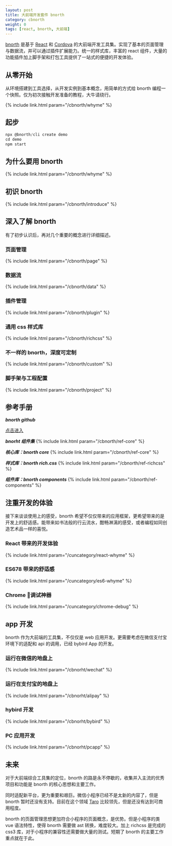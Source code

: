 ```yaml
---
layout: post
title: 大前端开发套件 bnorth
category: cbnorth
weight: 0
tags: [react, bnorth, 大前端]
---
```


[bnorth](https://github.com/able99/bnorth) 是基于 [React](https://reactjs.org/) 和 [Cordova](https://cordova.apache.org/) 的大前端开发工具集。实现了基本的页面管理与数据流，并可以通过插件扩展能力。统一的样式库，丰富的 react 组件，大量的功能插件加上脚手架和打包工具提供了一站式的便捷的开发体验。

## 从零开始 

从环境搭建到工具选择，从开发实例到基本概念，用简单的方式给 bnorth 编程一个快照。仅为初次接触开发准备的教程，大牛请绕行。

{% include link.html param="/cbnorth/whyme" %}


## 起步

```js
npx @bnorth/cli create demo
cd demo
npm start
```

## 为什么要用 bnorth

{% include link.html param="/cbnorth/whyme" %}

## 初识 bnorth

{% include link.html param="/cbnorth/introduce" %}

## 深入了解 bnorth 

有了初步认识后，再对几个重要的概念进行详细描述。

### 页面管理

{% include link.html param="/cbnorth/page" %}

### 数据流

{% include link.html param="/cbnorth/data" %}


### 插件管理

{% include link.html param="/cbnorth/plugin" %}

### 通用 css 样式库

{% include link.html param="/cbnorth/richcss" %}


### 不一样的 bnorth，深度可定制

{% include link.html param="/cbnorth/custom" %}

### 脚手架与工程配置

{% include link.html param="/cbnorth/project" %}


## 参考手册

***bnorth github***

[点击进入](https://github.com/able99/bnorth)

***bnorht 组件集***
{% include link.html param="/cbnorth/ref-core" %}

***核心库：bnorth core***
{% include link.html param="/cbnorth/ref-core" %}

***样式库：bnorth rich.css***
{% include link.html param="/cbnorth/ref-richcss" %}

***组件库：bnorth components***
{% include link.html param="/cbnorth/ref-components" %}


## 注重开发的体验

接下来谈谈使用上的感受，bnorth 希望不仅仅带来的应用框架，更希望带来的是开发上的舒适感。能带来如书法般的行云流水，酣畅淋漓的感受，或者编程如同创造艺术品一样的喜悦。 

### React 带来的开发体验

{% include link.html param="/cuncategory/react-whyme" %}

### ES678 带来的舒适感

{% include link.html param="/cuncategory/es6-whyme" %}

### Chrome 调试神器

{% include link.html param="/cuncategory/chrome-debug" %}


## app 开发

bnorth 作为大前端的工具集，不仅仅是 web 应用开发。更需要考虑在微信支付宝环境下的适配和 api 的调用，已经 bybird App 的开发。

### 运行在微信的地盘上

{% include link.html param="/cbnorht/wechat" %}

### 运行在支付宝的地盘上

{% include link.html param="/cbnorht/alipay" %}

### hybird 开发

{% include link.html param="/cbnorht/bybird" %}

### PC 应用开发

{% include link.html param="/cbnorht/pcapp" %}

## 未来

对于大前端综合工具集的定位，bnorth 的路是永不停歇的，收集并入主流的优秀项目和功能是 bnorth 的核心思想和主要工作。

同时适配新平台，更为重要和艰巨。微信小程序已经不是太新的内容了，但是 bnorth 暂时还没有支持。目前在这个领域 [Taro](https://segmentfault.com/a/1190000015340294) 比较领先，但是还没有达到可商用程度。

bnorth 的页面管理思想更加符合小程序的页面概念，是优势。但是小程序的类 vue 语法特性，使得 bnorth 需要做 ast 转换，难度较大。加上 richcss 是完成的 css3 库，对于小程序的兼容性还需要做大量的测试。短期了 bnorth 的主要工作重点就在于此。